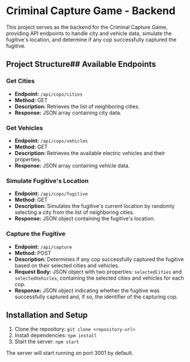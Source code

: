 # Criminal Capture Game - Backend

This project serves as the backend for the Criminal Capture Game, providing API endpoints to handle city and vehicle data, simulate the fugitive's location, and determine if any cop successfully captured the fugitive.

## Project Structure## Available Endpoints

### Get Cities

- **Endpoint:** `/api/cops/cities`
- **Method:** GET
- **Description:** Retrieves the list of neighboring cities.
- **Response:** JSON array containing city data.

### Get Vehicles

- **Endpoint:** `/api/cops/vehicles`
- **Method:** GET
- **Description:** Retrieves the available electric vehicles and their properties.
- **Response:** JSON array containing vehicle data.

### Simulate Fugitive's Location

- **Endpoint:** `/api/cops/fugitive`
- **Method:** GET
- **Description:** Simulates the fugitive's current location by randomly selecting a city from the list of neighboring cities.
- **Response:** JSON object containing the fugitive's location.

### Capture the Fugitive

- **Endpoint:** `/api/capture`
- **Method:** POST
- **Description:** Determines if any cop successfully captured the fugitive based on their selected cities and vehicles.
- **Request Body:** JSON object with two properties: `selectedCities` and `selectedVehicles`, containing the selected cities and vehicles for each cop.
- **Response:** JSON object indicating whether the fugitive was successfully captured and, if so, the identifier of the capturing cop.

## Installation and Setup

1. Clone the repository: `git clone <repository-url>`
2. Install dependencies: `npm install`
3. Start the server: `npm start`

The server will start running on port 3001 by default.
